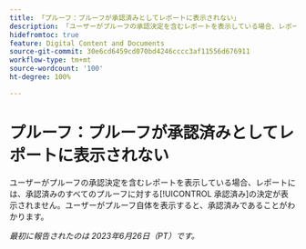 ```yaml
---
title: 「プルーフ：プルーフが承認済みとしてレポートに表示されない」
description: 「ユーザーがプルーフの承認決定を含むレポートを表示している場合、レポートには、承認済みのすべてのプルーフに対する承認済みの決定が表示されません。ユーザーがプルーフ自体を表示すると、承認済みであることがわかります。」
hidefromtoc: true
feature: Digital Content and Documents
source-git-commit: 30e6cd6459cd070bd4246cccc3af11556d676911
workflow-type: tm+mt
source-wordcount: '100'
ht-degree: 100%

---
```



# プルーフ：プルーフが承認済みとしてレポートに表示されない

ユーザーがプルーフの承認決定を含むレポートを表示している場合、レポートには、承認済みのすべてのプルーフに対する[!UICONTROL 承認済み]の決定が表示されません。ユーザーがプルーフ自体を表示すると、承認済みであることがわかります。

_最初に報告されたのは 2023年6月26日（PT）です。_
